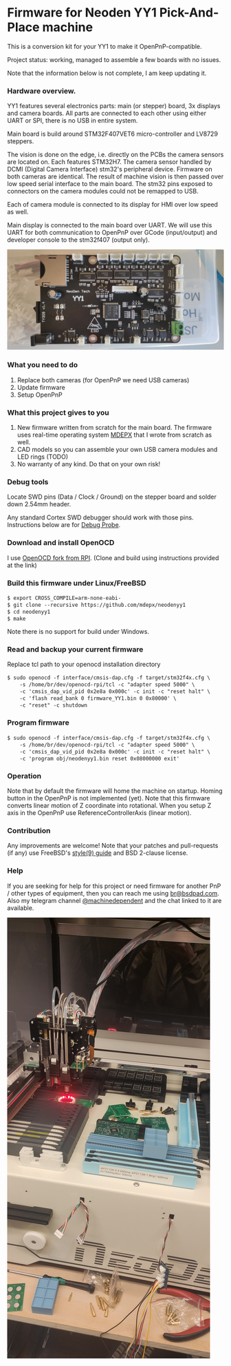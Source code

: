 # Firmware for Neoden YY1 Pick-And-Place machine

This is a conversion kit for your YY1 to make it OpenPnP-compatible.

Project status: working, managed to assemble a few boards with no issues.

Note that the information below is not complete, I am keep updating it.

### Hardware overview.

YY1 features several electronics parts: main (or stepper) board, 3x displays and camera boards. All parts are connected to each other using either UART or SPI, there is no USB in entire system.

Main board is build around STM32F407VET6 micro-controller and LV8729 steppers.

The vision is done on the edge, i.e. directly on the PCBs the camera sensors are located on. Each features STM32H7. The camera sensor handled by DCMI (Digital Camera Interface) stm32's peripheral device. Firmware on both cameras are identical. The result of machine vision is then passed over low speed serial interface to the main board. The stm32 pins exposed to connectors on the camera modules could not be remapped to USB.

Each of camera module is connected to its display for HMI over low speed as well.

Main display is connected to the main board over UART.
We will use this UART for both communication to OpenPnP over GCode (input/output) and developer console to the stm32f407 (output only).

![Stepper board](https://raw.githubusercontent.com/mdepx/neodenyy1/master/images/stepper_board.jpg)

### What you need to do

 1) Replace both cameras (for OpenPnP we need USB cameras)
 2) Update firmware
 3) Setup OpenPnP

### What this project gives to you

 1) New firmware written from scratch for the main board. The firmware uses real-time operating system [MDEPX](https://github.com/mdepx/mdepx) that I wrote from scratch as well.
 2) CAD models so you can assemble your own USB camera modules and LED rings (TODO)
 3) No warranty of any kind. Do that on your own risk!

### Debug tools

Locate SWD pins (Data / Clock / Ground) on the stepper board and solder down 2.54mm header.

Any standard Cortex SWD debugger should work with those pins. Instructions below are for [Debug Probe](https://www.raspberrypi.com/products/debug-probe/).

### Download and install OpenOCD

I use [OpenOCD fork from RPI](https://github.com/raspberrypi/openocd.git).
(Clone and build using instructions provided at the link)

### Build this firmware under Linux/FreeBSD
    $ export CROSS_COMPILE=arm-none-eabi-
    $ git clone --recursive https://github.com/mdepx/neodenyy1
    $ cd neodenyy1
    $ make

Note there is no support for build under Windows.

### Read and backup your current firmware

Replace tcl path to your openocd installation directory

    $ sudo openocd -f interface/cmsis-dap.cfg -f target/stm32f4x.cfg \
        -s /home/br/dev/openocd-rpi/tcl -c "adapter speed 5000" \
        -c 'cmsis_dap_vid_pid 0x2e8a 0x000c' -c init -c "reset halt" \
        -c 'flash read_bank 0 firmware_YY1.bin 0 0x80000' \
        -c "reset" -c shutdown

### Program firmware
    $ sudo openocd -f interface/cmsis-dap.cfg -f target/stm32f4x.cfg \
        -s /home/br/dev/openocd-rpi/tcl -c "adapter speed 5000" \
        -c 'cmsis_dap_vid_pid 0x2e8a 0x000c' -c init -c "reset halt" \
        -c 'program obj/neodenyy1.bin reset 0x08000000 exit'

### Operation

Note that by default the firmware will home the machine on startup. Homing button in the OpenPnP is not implemented (yet).
Note that this firmware converts linear motion of Z coordinate into rotational. When you setup Z axis in the OpenPnP use ReferenceControllerAxis (linear motion).

### Contribution

Any improvements are welcome! Note that your patches and pull-requests (if any) use FreeBSD's [style(9) guide](https://man.freebsd.org/cgi/man.cgi?style(9)) and BSD 2-clause license.

### Help

If you are seeking for help for this project or need firmware for another PnP / other types of equipment, then you can reach me using br@bsdpad.com.
Also my telegram channel [@machinedependent](https://t.me/machinedependent) and the chat linked to it are available.

![NeoDen YY1](https://raw.githubusercontent.com/mdepx/neodenyy1/master/images/neodenyy1.jpg)
